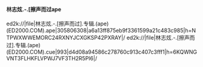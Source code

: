 #### 林志炫.-.[擦声而过ape
ed2k://|file|林志炫.-.[擦声而过].专辑.(ape)(ED2000.COM).ape|305806308|a6a13ff875eb9f3361599a21c483c985|h=NTPWXWWEMORC24RXNYJCXGKSP42PXRAY|/
ed2k://|file|林志炫.-.[擦声而过].专辑.(ape)(ED2000.COM).cue|993|d4d08a94586c278760c913c407c3fff1|h=6KQWNGVNT3FLHKFLVPWJ7VF3TH2R5PI6|/
